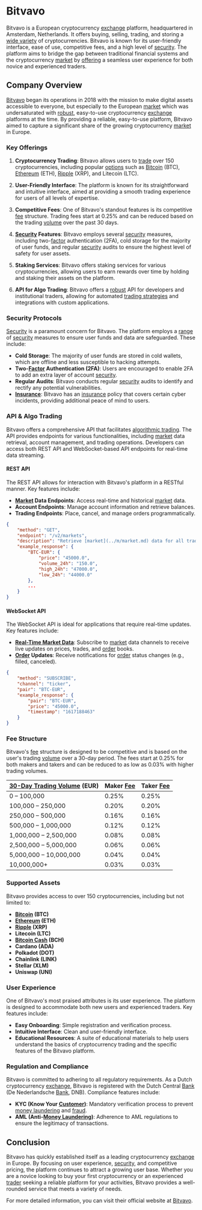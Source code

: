 # Bitvavo

Bitvavo is a European cryptocurrency [exchange](../e/exchange.md) platform, headquartered in Amsterdam, Netherlands. It offers buying, selling, trading, and storing a [wide variety](../w/wide_variety.md) of cryptocurrencies. Bitvavo is known for its user-friendly interface, ease of use, competitive fees, and a high level of [security](../s/security.md). The platform aims to bridge the gap between traditional financial systems and the cryptocurrency [market](../m/market.md) by [offering](../o/offering.md) a seamless user experience for both novice and experienced traders.

## Company Overview

[Bitvavo](https://bitvavo.com) began its operations in 2018 with the mission to make digital assets accessible to everyone, but especially to the European [market](../m/market.md) which was undersaturated with [robust](../r/robust.md), easy-to-use cryptocurrency [exchange](../e/exchange.md) platforms at the time. By providing a reliable, easy-to-use platform, Bitvavo aimed to capture a significant share of the growing cryptocurrency [market](../m/market.md) in Europe.

### Key Offerings

1. **Cryptocurrency Trading**: Bitvavo allows users to [trade](../t/trade.md) over 150 cryptocurrencies, including popular [options](../o/options.md) such as [Bitcoin](../b/bitcoin.md) (BTC), [Ethereum](../e/ethereum_.md) (ETH), [Ripple](../r/ripple.md) (XRP), and Litecoin (LTC).

2. **User-Friendly Interface**: The platform is known for its straightforward and intuitive interface, aimed at providing a smooth trading experience for users of all levels of expertise.

3. **Competitive Fees**: One of Bitvavo's standout features is its competitive [fee](../f/fee.md) structure. Trading fees start at 0.25% and can be reduced based on the trading [volume](../v/volume.md) over the past 30 days.

4. **[Security](../s/security.md) Features**: Bitvavo employs several [security](../s/security.md) measures, including two-[factor](../f/factor.md) authentication (2FA), cold storage for the majority of user funds, and regular [security](../s/security.md) audits to ensure the highest level of safety for user assets.

5. **Staking Services**: Bitvavo offers staking services for various cryptocurrencies, allowing users to earn rewards over time by holding and staking their assets on the platform.

6. **API for Algo Trading**: Bitvavo offers a [robust](../r/robust.md) API for developers and institutional traders, allowing for automated [trading strategies](../t/trading_strategies.md) and integrations with custom applications.

### Security Protocols

[Security](../s/security.md) is a paramount concern for Bitvavo. The platform employs a [range](../r/range.md) of [security](../s/security.md) measures to ensure user funds and data are safeguarded. These include:

- **Cold Storage**: The majority of user funds are stored in cold wallets, which are offline and less susceptible to hacking attempts.
- **Two-[Factor](../f/factor.md) Authentication (2FA)**: Users are encouraged to enable 2FA to add an extra layer of account [security](../s/security.md).
- **Regular Audits**: Bitvavo conducts regular [security](../s/security.md) audits to identify and rectify any potential vulnerabilities.
- **[Insurance](../i/insurance.md)**: Bitvavo has an [insurance](../i/insurance.md) policy that covers certain cyber incidents, providing additional peace of mind to users.

### API & Algo Trading

Bitvavo offers a comprehensive API that facilitates [algorithmic trading](../a/accountability.md). The API provides endpoints for various functionalities, including [market](../m/market.md) data retrieval, account management, and trading operations. Developers can access both REST API and WebSocket-based API endpoints for real-time data streaming.

#### REST API

The REST API allows for interaction with Bitvavo's platform in a RESTful manner. Key features include:

- **[Market](../m/market.md) Data Endpoints**: Access real-time and historical [market](../m/market.md) data.
- **Account Endpoints**: Manage account information and retrieve balances.
- **Trading Endpoints**: Place, cancel, and manage orders programmatically.

```json
{
    "method": "GET",
    "endpoint": "/v2/markets",
    "description": "Retrieve [market](../m/market.md) data for all trading pairs",
    "example_response": {
        "BTC-EUR": {
            "price": "45000.0",
            "volume_24h": "150.0",
            "high_24h": "47000.0",
            "low_24h": "44000.0"
        },
        ...
    }
}
```

#### WebSocket API

The WebSocket API is ideal for applications that require real-time updates. Key features include:

- **[Real-Time Market Data](../r/real-time_market_data.md)**: Subscribe to [market](../m/market.md) data channels to receive live updates on prices, trades, and [order](../o/order.md) books.
- **[Order](../o/order.md) Updates**: Receive notifications for [order](../o/order.md) status changes (e.g., filled, canceled).

```json
{
    "method": "SUBSCRIBE",
    "channel": "ticker",
    "pair": "BTC-EUR",
    "example_response": {
        "pair": "BTC-EUR",
        "price": "45000.0",
        "timestamp": "1617188463"
    }
}
```

### Fee Structure

Bitvavo's [fee](../f/fee.md) structure is designed to be competitive and is based on the user's trading [volume](../v/volume.md) over a 30-day period. The fees start at 0.25% for both makers and takers and can be reduced to as low as 0.03% with higher trading volumes.

| [30-Day Trading Volume](../1/30-day_trading_volume.md) (EUR) | Maker [Fee](../f/fee.md) | Taker [Fee](../f/fee.md) |
|-----------------------------|-----------|-----------|
| 0 – 100,000                 | 0.25%     | 0.25%     |
| 100,000 – 250,000           | 0.20%     | 0.20%     |
| 250,000 – 500,000           | 0.16%     | 0.16%     |
| 500,000 – 1,000,000         | 0.12%     | 0.12%     |
| 1,000,000 – 2,500,000       | 0.08%     | 0.08%     |
| 2,500,000 – 5,000,000       | 0.06%     | 0.06%     |
| 5,000,000 – 10,000,000      | 0.04%     | 0.04%     |
| 10,000,000+                 | 0.03%     | 0.03%     |

### Supported Assets

Bitvavo provides access to over 150 cryptocurrencies, including but not limited to:

- **[Bitcoin](../b/bitcoin.md) (BTC)**
- **[Ethereum](../e/ethereum_.md) (ETH)**
- **[Ripple](../r/ripple.md) (XRP)**
- **Litecoin (LTC)**
- **[Bitcoin Cash](../b/bitcoin_cash.md) (BCH)**
- **Cardano (ADA)**
- **Polkadot (DOT)**
- **Chainlink (LINK)**
- **Stellar (XLM)**
- **Uniswap (UNI)**

### User Experience

One of Bitvavo's most praised attributes is its user experience. The platform is designed to accommodate both new users and experienced traders. Key features include:

- **Easy Onboarding**: Simple registration and verification process.
- **Intuitive Interface**: Clean and user-friendly interface.
- **Educational Resources**: A suite of educational materials to help users understand the basics of cryptocurrency trading and the specific features of the Bitvavo platform.

### Regulation and Compliance

Bitvavo is committed to adhering to all regulatory requirements. As a Dutch cryptocurrency [exchange](../e/exchange.md), Bitvavo is registered with the Dutch Central [Bank](../b/bank.md) (De Nederlandsche [Bank](../b/bank.md), DNB). Compliance features include:

- **KYC (Know Your [Customer](../c/customer.md))**: Mandatory verification process to prevent [money laundering](../m/money_laundering.md) and [fraud](../f/fraud.md).
- **AML (Anti-[Money Laundering](../m/money_laundering.md))**: Adherence to AML regulations to ensure the legitimacy of transactions.

## Conclusion

Bitvavo has quickly established itself as a leading cryptocurrency [exchange](../e/exchange.md) in Europe. By focusing on user experience, [security](../s/security.md), and competitive pricing, the platform continues to attract a growing user base. Whether you are a novice looking to buy your first cryptocurrency or an experienced [trader](../t/trader.md) seeking a reliable platform for your activities, Bitvavo provides a well-rounded service that meets a variety of needs.

For more detailed information, you can visit their official website at [Bitvavo](https://bitvavo.com).